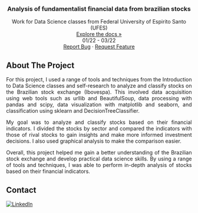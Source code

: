 <h3 align="center"> Analysis of fundamentalist financial data from brazilian stocks </h3>

  <p align="center">
    Work for Data Science classes from Federal University of Espirito Santo (UFES)
    <br />
    <a href="https://github.com/danieldealmeidaduque/ufes-datascience-webScraping"<strong>Explore the docs »</strong></a>
    <br />
    01/22 - 03/22
    <br />
    <a href="https://github.com/danieldealmeidaduque/ufes-datascience-webScraping">Report Bug</a>
    ·
    <a href="https://github.com/danieldealmeidaduque/ufes-datascience-webScraping">Request Feature</a>
  </p>
</div>

<!-- ABOUT THE PROJECT -->
## About The Project

<p align="justify">
   For this project, I used a range of tools and techniques from the Introduction to Data Science classes and self-research to analyze and classify stocks on the Brazilian stock exchange (Ibovespa). This involved data acquisition using web tools such as urllib and BeautifulSoup, data processing with pandas and scipy, data visualization with matplotlib and seaborn, and classification using sklearn and DecisionTreeClassifier.
</p>

<p align="justify">
    My goal was to analyze and classify stocks based on their financial indicators. I divided the stocks by sector and compared the indicators with those of rival stocks to gain insights and make more informed investment decisions. I also used graphical analysis to make the comparison easier.
</p>

<p align="justify">
Overall, this project helped me gain a better understanding of the Brazilian stock exchange and develop practical data science skills. By using a range of tools and techniques, I was able to perform in-depth analysis of stocks based on their financial indicators.
</p>

<!-- CONTACT -->
## Contact

<div align="left">

  <a href="">[![LinkedIn][linkedin-shield]][linkedin-url]</a>

</div>

<!-- MARKDOWN LINKS & IMAGES -->
[linkedin-shield]: https://img.shields.io/badge/-LinkedIn-black.svg?style=for-the-badge&logo=linkedin&colorB=555
[linkedin-url]: https://www.linkedin.com/in/danieldealmeidaduque/
